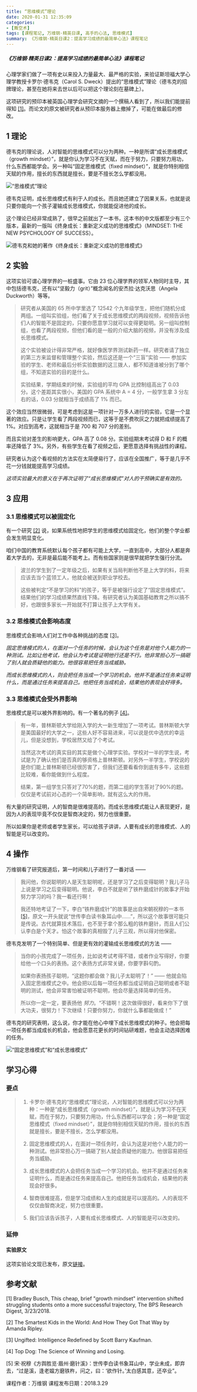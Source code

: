 ```yaml
---
title: “思维模式”理论
date: 2020-01-31 12:35:09
categories:
- [舞空术]
tags: [课程笔记, 万维钢·精英日课, 高手的心法, 思维模式]
summary: 《万维钢·精英日课2：提高学习成绩的最简单心法》课程笔记
---
```


##### 《万维钢·精英日课2：提高学习成绩的最简单心法》课程笔记

心理学家们做了一项有史以来投入力量最大、最严格的实验，来验证斯坦福大学心理学教授卡罗尔·德韦克（Carol S. Dweck）提出的“思维模式”理论（德韦克的招牌理论，甚至在她将来去世以后可以把这个理论刻在墓碑上）。

这项研究的预印本被英国心理学会研究文摘的一个撰稿人看到了，所以我们能提前得知 [[1]](#references)。而论文的原文被研究者从预印本服务器上撤掉了，可能在做最后的修改。


<div class="anchor" id="li-lun"></div>

## 1 理论

德韦克的理论说，人对智能的思维模式可以分为两种。一种是所谓“成长思维模式（growth mindset）”，就是你认为学习不在天赋，而在于努力，只要努力用功，什么东西都能学会。另一种叫“固定思维模式（fixed mindset）”，就是你特别相信天赋的作用，擅长的东西就是擅长，要是不擅长怎么学都没用。

![“思维模式”理论](http://static.sunyt.site/growth-mindset-and-fixed-mindset.jpg)

德韦克证明，成长思维模式有利于人的成长。而且她还建立了因果关系，也就是说只要你能向一个孩子灌输成长思维模式，你就能促进他的成长。

这个理论已经非常成熟了，很早之前就出了一本书，这本书的中文版都至少有三个版本，最新的一版叫《终身成长：重新定义成功的思维模式》（MINDSET: THE NEW PSYCHOLOGY OF SUCCESS）。

![德韦克和她的著作《终身成长：重新定义成功的思维模式》](http://static.sunyt.site/mindset-the-new-psychology-of-success.jpg)


<div class="anchor" id="shi-yan"></div>

## 2 实验

这项实验可谓心理学界的一桩盛事。它由 23 位心理学界的领军人物同时主导，其中包括德韦克，还有以“坚毅力（grit）”概念闻名的安杰拉·达克沃思（Angela Duckworth）等等。

> 研究者从美国的 65 所中学里选了 12542 个九年级学生，把他们随机分成两组。一组叫实验组，他们看了关于成长思维模式的两段视频，视频告诉他们人的智能不是固定的，只要你愿意学习就可以变得更聪明。另一组叫控制组，也看了两段视频，但他们看的是一般的介绍大脑的视频，并没有涉及成长思维模式。
>
> 这个实验被设计得非常严格，就好像医学界测试新药一样。研究者请了独立的第三方来监督和管理整个实验，然后这还是一个“三盲”实验 —— 参加实验的学生、老师和最后分析实验数据的这三拨人，都不知道谁被分到了哪个组，不知道实验的目的是什么。
>
> 实验结果，学期结束的时候，实验组的平均 GPA 比控制组高出了 0.03 分。这个差距其实很小，美国的 GPA 系统中 A = 4 分，一般学生拿 3 分左右的话，0.03 分就相当于成绩高了 1% 而已。

这个效应当然很微弱，可是考虑到这是一项针对一万多人进行的实验，它是一个显著的效应。只是让学生看了两段视频而已，这等于是不费吹灰之力就把成绩提高了 1%。对应到高考，这就相当于是 700 和 707 分的差别。

而且实验对差生的影响更大，GPA 高了 0.08 分。实验组期末考试得 D 和 F 的概率还降低了 3%。另外，有些学生在看了视频之后，更愿意选择有挑战性的课程。

研究者认为这个看视频的方法实在太简便易行了，应该在全国推广，等于是几乎不花一分钱就能提高学习成绩。

*这项实验最大的意义在于再次证明了“成长思维模式”对人的干预确实是有效的。*

## 3 应用

### 3.1 思维模式可以被固定化

有一个研究 [[2]](#references) 说，如果系统性地把学生的思维模式给固定化，他们的整个学业都会发生明显变化。

咱们中国的教育系统默认每个孩子都有可能上大学，一直到高中，大部分人都是奔着大学去的，无非是最后能不能考上。而有些国家则是很早就把学生强行分流。

> 波兰的学生到了一定年级之后，如果有关当局判断他不是上大学的料，将来应该去当个蓝领工人，他就会被送到职业学校去。
>
> 这些被判定“不是学习的料”的孩子，等于是被强行设定了“固定思维模式”。结果他们的学习成绩果然直线下降。有研究者认为美国基础教育之所以搞不好，也跟很多家长一开始就不打算让孩子上大学有关。


<div class="anchor" id="si-wei-mo-shi-hui-ying-xiang-tai-du"></div>

### 3.2 思维模式会影响态度

思维模式会影响人们对工作中各种挑战的态度 [[3]](#references)。

*固定思维模式的人，在面对一个任务的时候，会认为这个任务是对他个人能力的一种测试。比如让他考试，他会认为考试是证明他行还是不行。他非常担心万一搞砸了别人就会质疑他的能力。他很容易把任务当成威胁。*

*而成长思维模式的人，则会把任务当成一个学习的机会。他并不是通过任务来证明什么，而是通过任务来提高自己。他把任务当成机会，结果他的表现会好得多。*


<div class="anchor" id="si-wei-mo-shi-hui-shou-wai-jie-ying-xiang"></div>

### 3.3 思维模式会受外界影响

思维模式是可以被外界影响的。有一个著名的例子 [[4]](#references)。

> 有一年，普林斯顿大学给刚入学的大一新生增加了一项考试。普林斯顿大学是美国最好的大学之一，这些人好不容易进来，可以说是优中选优的幸运儿，但是没想到，学校居然又给了个考试。
>
> 当然这次考试的真实目的其实是做个心理学实验。学校对一半的学生说，考试是为了确认他们是否真的够资格上普林斯顿。对另外一半学生，学校说的是你们能上普林斯顿已经很厉害了，但我们还要看看你到底有多牛，这些题比较难，看你能做到什么程度。
>
> 结果，第一组学生只答对了70%的题，而第二组的学生答对了90%的题。仅仅是考试前对心态的一个简单影响，就有这么大的作用。

有大量的研究证明，人的智商是很难提高的。而成长思维模式能让人表现更好，是因为人的表现毕竟不仅仅是智商决定的，努力也很重要。

所以如果你是老师或者学生家长，可以给孩子讲讲，人要有成长的思维模式、人的智能是可以改变的。

## 4 操作

万维钢看了研究报道后，第一时间和儿子进行了一番对话 ——

> 我问他，你说聪明的人是天生聪明呢，还是学习了之后变得聪明？我儿子马上说是学习之后变得聪明。他说，李白不就是听了铁杵磨成针的故事才开始努力学习的吗？我一看还行啊！
>
>我还特地考证了一下，李白“铁杵磨成针”的故事是出自宋朝祝穆的一本书 [[5]](#references)，原文一开头就说“世传李白读书象耳山中……”，所以这个故事很可能只是传说。古代就算技术落后，也不至于拿个那么粗的铁杵磨针，而且人们公认李白是个天才。怕这个故事的真相毁了儿子三观，所以得对他保密。

德韦克发明了一个特别简单、但是更有效的灌输成长思维模式的方法 ——

> 当你的小孩完成了一项任务，比如说考试考得不错，或者作业写得好，你要给他一个口头的表扬。这个表扬方式非常关键，你要字斟句酌。
>
> 如果你表扬孩子聪明，“这题你都会做？我儿子太聪明了！” —— 他就会陷入固定思维模式之中。他会把以后每一项任务都当成证明自己聪明或者不聪明的测试，他会非常害怕被证明不聪明，他会尽量选择简单的任务。
>
> 所以你一定一定，要表扬他 *努力*。“不错啊！这次做得很好，看来你下了很大功夫，很努力！下次继续！只要你努力，你就什么事都能做成！”

德韦克的研究表明，这么说，你才能在他心中埋下成长思维模式的种子。他会把每一项任务都当成成长的机会，他会愿意花更长的时间钻研难题，他会主动选择困难的任务。

![“固定思维模式”和“成长思维模式”](http://static.sunyt.site/growth-mindset-and-fixed-mindset_2.jpg)

## 学习心得

### 要点

> 1. 卡罗尔·德韦克的“思维模式”理论说，人对智能的思维模式可以分为两种：一种是“成长思维模式（growth mindset）”，就是认为学习不在天赋，而在于努力，只要努力用功，什么东西都可以学会；另一种是“固定思维模式（fixed mindset）”，就是你特别相信天赋的作用，擅长的东西就是擅长，要是不擅长，怎么学都没用。
>
> 2. 固定思维模式的人，在面对一项任务时，会认为这是对他个人能力的一种测试。他非常担心万一搞砸了别人就会质疑他的能力。他很容易把任务当威胁。
>
> 3. 成长思维模式的人会把任务当成一个学习的机会。他并不是通过任务来证明什么，而是通过任务来提高自己。他把任务当成机会，结果他的表现会好很多。
>
> 4. 智商很难提高，但是学习成绩和人生的成就是可以提高的。人的表现不仅仅由智商决定，努力也很重要。
>
> 5. 我们应该告诉孩子，人要有成长思维模式、人的智能是可以改变的。

### 延伸

#### 实验原文

这项实验论文现已发布，原文[链接](https://digest.bps.org.uk/2018/03/23/this-cheap-brief-growth-mindset-intervention-shifted-struggling-students-onto-a-more-successful-trajectory/)。


<div class="anchor" id="references"></div>

## 参考文献

[1] Bradley Busch, This cheap, brief "growth mindset" intervention shifted struggling students onto a more successful trajectory, The BPS Research Digest, 3/23/2018. 

[2] The Smartest Kids in the World: And How They Got That Way by Amanda Ripley. 

[3] Ungifted: Intelligence Redefined by Scott Barry Kaufman.

[4] Top Dog: The Science of Winning and Losing.

[5] 宋·祝穆《方舆胜览·眉州·磨针溪》：世传李白读书象耳山中，学业未成，即弃去，“过是溪，逢老媪方磨铁杵，问之，曰：‘欲作针。’太白感其意，还卒业”。


课程作者：万维钢
课程发布日期：2018.3.29

